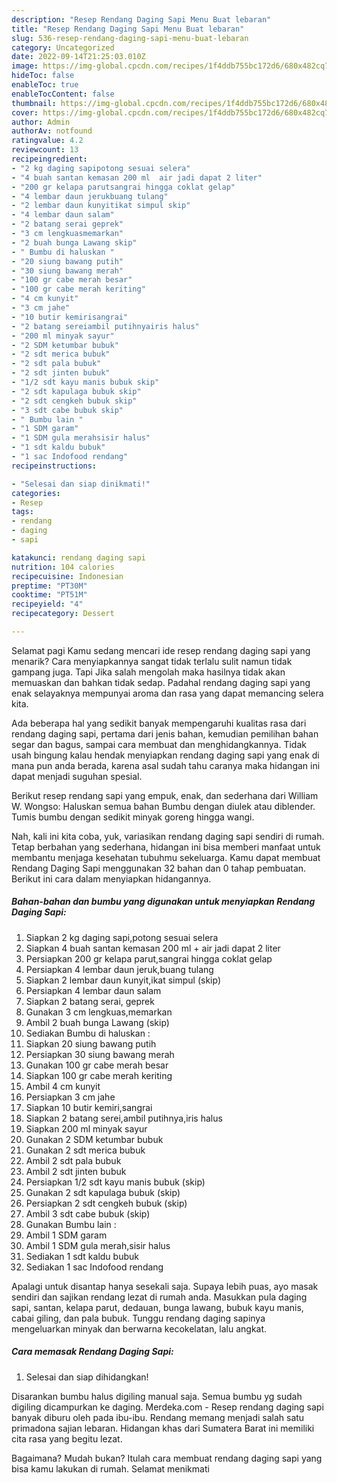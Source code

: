 ```yaml
---
description: "Resep Rendang Daging Sapi Menu Buat lebaran"
title: "Resep Rendang Daging Sapi Menu Buat lebaran"
slug: 536-resep-rendang-daging-sapi-menu-buat-lebaran
category: Uncategorized
date: 2022-09-14T21:25:03.010Z
image: https://img-global.cpcdn.com/recipes/1f4ddb755bc172d6/680x482cq70/rendang-daging-sapi-foto-resep-utama.jpg
hideToc: false
enableToc: true
enableTocContent: false
thumbnail: https://img-global.cpcdn.com/recipes/1f4ddb755bc172d6/680x482cq70/rendang-daging-sapi-foto-resep-utama.jpg
cover: https://img-global.cpcdn.com/recipes/1f4ddb755bc172d6/680x482cq70/rendang-daging-sapi-foto-resep-utama.jpg
author: Admin
authorAv: notfound
ratingvalue: 4.2
reviewcount: 13
recipeingredient:
- "2 kg daging sapipotong sesuai selera"
- "4 buah santan kemasan 200 ml  air jadi dapat 2 liter"
- "200 gr kelapa parutsangrai hingga coklat gelap"
- "4 lembar daun jerukbuang tulang"
- "2 lembar daun kunyitikat simpul skip"
- "4 lembar daun salam"
- "2 batang serai geprek"
- "3 cm lengkuasmemarkan"
- "2 buah bunga Lawang skip"
- " Bumbu di haluskan "
- "20 siung bawang putih"
- "30 siung bawang merah"
- "100 gr cabe merah besar"
- "100 gr cabe merah keriting"
- "4 cm kunyit"
- "3 cm jahe"
- "10 butir kemirisangrai"
- "2 batang sereiambil putihnyairis halus"
- "200 ml minyak sayur"
- "2 SDM ketumbar bubuk"
- "2 sdt merica bubuk"
- "2 sdt pala bubuk"
- "2 sdt jinten bubuk"
- "1/2 sdt kayu manis bubuk skip"
- "2 sdt kapulaga bubuk skip"
- "2 sdt cengkeh bubuk skip"
- "3 sdt cabe bubuk skip"
- " Bumbu lain "
- "1 SDM garam"
- "1 SDM gula merahsisir halus"
- "1 sdt kaldu bubuk"
- "1 sac Indofood rendang"
recipeinstructions:

- "Selesai dan siap dinikmati!"
categories:
- Resep
tags:
- rendang
- daging
- sapi

katakunci: rendang daging sapi 
nutrition: 104 calories
recipecuisine: Indonesian
preptime: "PT30M"
cooktime: "PT51M"
recipeyield: "4"
recipecategory: Dessert

---
```



Selamat pagi Kamu sedang mencari ide resep rendang daging sapi yang menarik? Cara menyiapkannya sangat tidak terlalu sulit namun tidak gampang juga. Tapi Jika salah mengolah maka hasilnya tidak akan memuaskan dan bahkan tidak sedap. Padahal rendang daging sapi yang enak selayaknya mempunyai aroma dan rasa yang dapat memancing selera kita.


Ada beberapa hal yang sedikit banyak mempengaruhi kualitas rasa dari rendang daging sapi, pertama dari jenis bahan, kemudian pemilihan bahan segar dan bagus, sampai cara membuat dan menghidangkannya. Tidak usah bingung kalau hendak menyiapkan rendang daging sapi yang enak di mana pun anda berada, karena asal sudah tahu caranya maka hidangan ini dapat menjadi suguhan spesial.

Berikut resep rendang sapi yang empuk, enak, dan sederhana dari William W. Wongso: Haluskan semua bahan Bumbu dengan diulek atau diblender. Tumis bumbu dengan sedikit minyak goreng hingga wangi.


Nah, kali ini kita coba, yuk, variasikan rendang daging sapi sendiri di rumah. Tetap berbahan yang sederhana, hidangan ini bisa memberi manfaat untuk membantu menjaga kesehatan tubuhmu sekeluarga. Kamu dapat membuat Rendang Daging Sapi menggunakan 32 bahan dan 0 tahap pembuatan. Berikut ini cara dalam menyiapkan hidangannya.

<!--inarticleads1-->

##### Bahan-bahan dan bumbu yang digunakan untuk menyiapkan Rendang Daging Sapi:

1. Siapkan 2 kg daging sapi,potong sesuai selera
1. Siapkan 4 buah santan kemasan 200 ml + air jadi dapat 2 liter
1. Persiapkan 200 gr kelapa parut,sangrai hingga coklat gelap
1. Persiapkan 4 lembar daun jeruk,buang tulang
1. Siapkan 2 lembar daun kunyit,ikat simpul (skip)
1. Persiapkan 4 lembar daun salam
1. Siapkan 2 batang serai, geprek
1. Gunakan 3 cm lengkuas,memarkan
1. Ambil 2 buah bunga Lawang (skip)
1. Sediakan  Bumbu di haluskan :
1. Siapkan 20 siung bawang putih
1. Persiapkan 30 siung bawang merah
1. Gunakan 100 gr cabe merah besar
1. Siapkan 100 gr cabe merah keriting
1. Ambil 4 cm kunyit
1. Persiapkan 3 cm jahe
1. Siapkan 10 butir kemiri,sangrai
1. Siapkan 2 batang serei,ambil putihnya,iris halus
1. Siapkan 200 ml minyak sayur
1. Gunakan 2 SDM ketumbar bubuk
1. Gunakan 2 sdt merica bubuk
1. Ambil 2 sdt pala bubuk
1. Ambil 2 sdt jinten bubuk
1. Persiapkan 1/2 sdt kayu manis bubuk (skip)
1. Gunakan 2 sdt kapulaga bubuk (skip)
1. Persiapkan 2 sdt cengkeh bubuk (skip)
1. Ambil 3 sdt cabe bubuk (skip)
1. Gunakan  Bumbu lain :
1. Ambil 1 SDM garam
1. Ambil 1 SDM gula merah,sisir halus
1. Sediakan 1 sdt kaldu bubuk
1. Sediakan 1 sac Indofood rendang


Apalagi untuk disantap hanya sesekali saja. Supaya lebih puas, ayo masak sendiri dan sajikan rendang lezat di rumah anda. Masukkan pula daging sapi, santan, kelapa parut, dedauan, bunga lawang, bubuk kayu manis, cabai giling, dan pala bubuk. Tunggu rendang daging sapinya mengeluarkan minyak dan berwarna kecokelatan, lalu angkat. 

<!--inarticleads2-->

##### Cara memasak Rendang Daging Sapi:


1. Selesai dan siap dihidangkan!

Disarankan bumbu halus digiling manual saja. Semua bumbu yg sudah digiling dicampurkan ke daging. Merdeka.com - Resep rendang daging sapi banyak diburu oleh pada ibu-ibu. Rendang memang menjadi salah satu primadona sajian lebaran. Hidangan khas dari Sumatera Barat ini memiliki cita rasa yang begitu lezat. 

Bagaimana? Mudah bukan? Itulah cara membuat rendang daging sapi yang bisa kamu lakukan di rumah. Selamat menikmati
